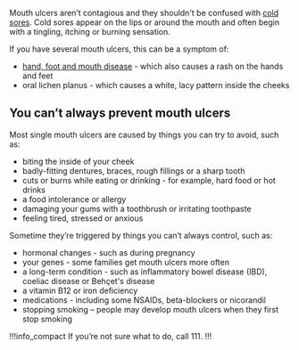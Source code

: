 Mouth ulcers aren’t contagious and they shouldn't be confused with [cold sores](http://www.nhs.uk/Conditions/Cold-sore/Pages/Introduction.aspx). Cold sores appear on the lips or around the mouth and often begin with a tingling, itching or burning sensation.

If you have several mouth ulcers, this can be a symptom of:

- [hand, foot and mouth disease](https://beta.nhs.uk/conditions/hand-foot-and-mouth-disease) - which also causes a rash on the hands and feet
- oral lichen planus - which causes a white, lacy pattern inside the cheeks

## You can’t always prevent mouth ulcers

Most single mouth ulcers are caused by things you can try to avoid, such as:

- biting the inside of your cheek
- badly-fitting dentures, braces, rough fillings or a sharp tooth
- cuts or burns while eating or drinking - for example, hard food or hot drinks
- a food intolerance or allergy
- damaging your gums with a toothbrush or irritating toothpaste
- feeling tired, stressed or anxious

Sometime they’re triggered by things you can’t always control, such as:

- hormonal changes - such as during pregnancy
- your genes - some families get mouth ulcers more often
- a long-term condition - such as inflammatory bowel disease (IBD), coeliac disease or Behçet's disease
- a vitamin B12 or iron deficiency
- medications - including some NSAIDs, beta-blockers or nicorandil
- stopping smoking – people may develop mouth ulcers when they first stop smoking

!!!info_compact
If you’re not sure what to do, call 111.
!!!
